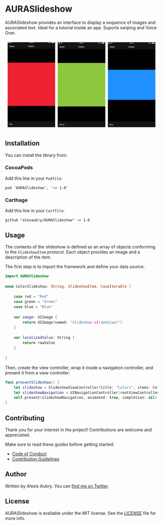 # AURASlideshow

AURASlideshow provides an interface to display a sequence of images and associated text. Ideal for a tutorial inside an app. Suports swiping and Voice Over.

![Screenshot of the Library](.github/SlideshowHero.jpg)

## Installation 

You can install the library from:

### CocoaPods

Add this line in your  `Podfile`:

~~~
pod 'AURASlideshow', '~> 1.0'
~~~

### Carthage

Add this line in your `Cartfile`:

~~~
github "alexaubry/AURASlideshow" ~> 1.0
~~~

## Usage

The contents of the slideshow is defined as an array of objects conforming to the `SlideshowItem` protocol. Each object provides an image and a description of the item.

The first step is to import the framework and define your data source:

~~~swift
import AURASlideshow

enum ColorSlideshow: String, SlideshowItem, CaseIterable {

    case red = "Red"
    case green = "Green"
    case blue = "Blue"
    
    var image: UIImage {
        return UIImage(named: "Slideshow-\(rawValue)")
    }
    
    var localizedValue: String {
        return rawValue
    }
    
}
~~~

Then, create the view controller, wrap it inside a navigation controller, and present it from a view controller:

~~~swift
func presentSlideshow() {
    let slideshow = SlideshowViewController(title: "Colors", items: ColorSlideshow.allCases)
    let slideshowNavigation = UINavigationController(rootViewController: slideshow)
    self.present(slideshowNavigation, animated: true, completion: nil)
}
~~~

## Contributing

Thank you for your interest in the project! Contributions are welcome and appreciated.

Make sure to read these guides before getting started:

- [Code of Conduct](CODE_OF_CONDUCT.md)
- [Contribution Guidelines](CONTRIBUTING.md)

## Author

Written by Alexis Aubry. You can [find me on Twitter](https://twitter.com/_alexaubry).

## License

AURASlideshow is available under the MIT license. See the [LICENSE](LICENSE) file for more info.
